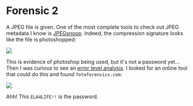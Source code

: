 # Forensic 2

A JPEG file is given. One of the most complete tools to check out JPEG metadata I know is [JPEGsnoop](https://github.com/ImpulseAdventure/JPEGsnoop). Indeed, the compression signature looks like the file is photoshopped:

![](https://i.imgur.com/5BD0ZW3.png)

This is evidence of photoshop being used, but it's not a password yet... Then I was curious to see an [error level analysis](https://en.wikipedia.org/wiki/Error_level_analysis). I looked for an online tool that could do this and found `fotoforensics.com`:

![](https://i.imgur.com/XlIhRGn.png)

Ahh! This `ELA4LIFE!!` is the password.